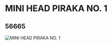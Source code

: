 # MINI HEAD PIRAKA NO. 1
## 56665
![MINI HEAD PIRAKA NO. 1](https://lc-www-live-s.legocdn.com/media/bricks/5/2/4296955.jpg)